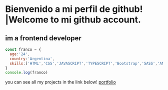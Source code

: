 <h1> Bienvenido a mi perfil de github! |Welcome to mi github account. </h1>
<h2> im a frontend developer </h2>

```javascript
const franco = {
  age:'24',
  country:'Argentina',
  skills:['HTML','CSS','JAVASCRIPT','TYPESCRIPT','Bootstrap','SASS','ANGULAR','REACT','HOOKS,'STYLED-COMPONENTS','REACT ROUTER','NODE JS','EXPRESS','MONGODB']
}
console.log(franco)
```
<p> you can see all my projects in the link below!
<a href='https://franco-ibarra-portafolio.herokuapp.com/' target='_blank'> portfolio </a>
